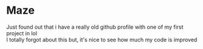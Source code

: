# Maze
Just found out that i have a really old github profile with one of my first project in lol<br>
I totally forgot about this but, it's nice to see how much my code is improved
